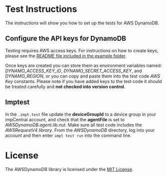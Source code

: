# Test Instructions

The instructions will show you how to set up the tests for AWS DynamoDB.

## Configure the API keys for DynamoDB

Testing requires AWS access keys. For instructions on how to create keys, please see the [README file included in the example folder](../example/README.md).

Once keys are created you can store them as environment variables named: *DYNAMO_ACCESS_KEY_ID*, *DYNAMO_SECRET_ACCESS_KEY*, and *DYNAMO_REGION*, or you can copy and paste them into the test code *AWS Key* constants. Please note if you have added keys to the test code it should be treated carefully and **not checked into version control**.

## Imptest

In the `.impt.test` file update the **deviceGroupId** to a device group in your impCentral account, and check that the **agentFile** is set to *AWSDynamoDB.agent.lib.nut*. Make sure all test code includes the *AWSRequestV4 library*.
From the *AWSDynamoDB* directory, log into your account and then enter `impt test run` into the command line.

# License

The AWSDynamoDB library is licensed under the [MIT License](../LICENSE).
